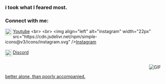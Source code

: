### i took what I feared most.

<!-- SOCIALS -->
### Connect with me:
    
<img align="left" alt="youtube" width="22px" src="https://cdn.jsdelivr.net/npm/simple-icons@v3/icons/youtube.svg" />[Youtube]([https://www.youtube.com/channel/UClRo2bJjQGa2u7GQ3EH855Q](https://www.youtube.com/channel/UC8aZVFOvReZcdJjFOQkXl5g))
<br>
<br>
<img align="left" alt="instagram" width="22px" src="https://cdn.jsdelivr.net/npm/simple-icons@v3/icons/instagram.svg" />[Instagram](https://www.instagram.com/ntx0dex)
<br>
<br>
<img align="left" alt="discord" width="22px" src="https://cdn.jsdelivr.net/npm/simple-icons@v3/icons/discord.svg" />[Discord](https://www.discord.com/users/963018159332417566)

<div>
  <a href="https://github.com/ntx0dex"
  <img height="180em" src="https://github-readme-stats.vercel.app/api/top-langs/?username=rushscriptz&layout=compact&langs_count=7&theme=dracula%22/%3E">
</div>
<div style="display: inline_block"><br>

  <img align="right" alt="GIF" src="https://cdn.discordapp.com/attachments/962328374137729054/971606773469421628/46649.png"/>
</div>


  ##
  
  better alone, than poorly accompanied.
